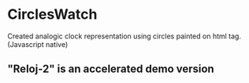 # CirclesWatch
Created analogic clock representation using circles painted on <canvas> html tag. (Javascript native)

## "Reloj-2" is an accelerated demo version
